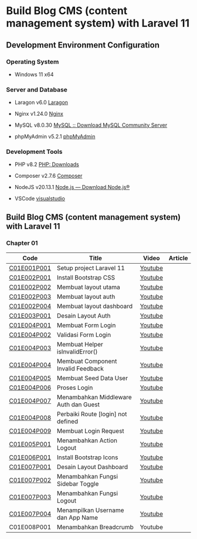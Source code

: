 # Build Blog CMS (content management system) with Laravel 11

## Development Environment Configuration

### Operating System

- Windows 11 x64

### Server and Database

- Laragon v6.0 [Laragon](https://laragon.org/download/)

- Nginx v1.24.0 [Nginx](https://nginx.org/en/download.html)

- MySQL v8.0.30 [MySQL :: Download MySQL Community Server](https://dev.mysql.com/downloads/mysql/)

- phpMyAdmin v5.2.1 [phpMyAdmin](https://www.phpmyadmin.net/)

### Development Tools

- PHP v8.2 [PHP: Downloads](https://www.php.net/downloads.php)

- Composer v2.7.6 [Composer](https://getcomposer.org/download/)

- NodeJS v20.13.1 [Node.js — Download Node.js®](https://nodejs.org/en/download)

- VSCode [visualstudio](https://code.visualstudio.com/)

## Build Blog CMS (content management system) with Laravel 11

### Chapter 01

| Code                                                                                                                                                                                       | Title                                 | Video                                   | Article |
| ------------------------------------------------------------------------------------------------------------------------------------------------------------------------------------------ | ------------------------------------- | --------------------------------------- | ------- |
| [C01E001P001](https://github.com/ilmukita/build-blog-cms-with-laravel-11-support/blob/main/Chapter%2001/Episode%20001/C01E001P001%20-%20Setup%20project%20Laravel%2011.md)                 | Setup project Laravel 11              | [Youtube](https://youtu.be/6qladUUkZSY) |         |
| [C01E002P001](https://github.com/ilmukita/build-blog-cms-with-laravel-11-support/blob/main/Chapter%2001/Episode%20002/C01E002P001/C01E002P001%20-%20Install%20Bootstrap%20CSS.md)          | Install Bootstrap CSS                 | [Youtube](https://youtu.be/uWkY-4Y4Oxc) |         |
| [C01E002P002](https://github.com/ilmukita/build-blog-cms-with-laravel-11-support/blob/main/Chapter%2001/Episode%20002/C01E002P002%20-%20Membuat%20layout%20utama.md)                       | Membuat layout utama                  | [Youtube](https://youtu.be/9-DajTQqlY4) |         |
| [C01E002P003](https://github.com/ilmukita/build-blog-cms-with-laravel-11-support/blob/main/Chapter%2001/Episode%20002/C01E002P003%20-%20Membuat%20layout%20auth.md)                        | Membuat layout auth                   | [Youtube](https://youtu.be/pg0sBx1S-WA) |         |
| [C01E002P004](https://github.com/ilmukita/build-blog-cms-with-laravel-11-support/blob/main/Chapter%2001/Episode%20002/C01E002P004%20-%20Membuat%20layout%20dashboard.md)                   | Membuat layout dashboard              | [Youtube](https://youtu.be/C1zW2J1LZpY) |         |
| [C01E003P001](https://github.com/ilmukita/build-blog-cms-with-laravel-11-support/blob/main/Chapter%2001/Episode%20003/C01E003P001%20-%20Desain%20layout%20auth.md)                         | Desain Layout Auth                    | [Youtube](https://youtu.be/ub-t4LUufq0) |         |
| [C01E004P001](https://github.com/ilmukita/build-blog-cms-with-laravel-11-support/blob/main/Chapter%2001/Episode%20004/C01E004P001%20-%20Membuat%20Form%20Login.md)                         | Membuat Form Login                    | [Youtube](https://youtu.be/xmulLWyDIRA) |         |
| [C01E004P002](https://github.com/ilmukita/build-blog-cms-with-laravel-11-support/blob/main/Chapter%2001/Episode%20004/C01E004P002%20-%20Validasi%20Form%20Login.md)                        | Validasi Form Login                   | [Youtube](https://youtu.be/KsDiYfhhzhE) |         |
| [C01E004P003](https://github.com/ilmukita/build-blog-cms-with-laravel-11-support/blob/main/Chapter%2001/Episode%20004/C01E004P003%20-%20Membuat%20Helper%20isInvalidError().md)            | Membuat Helper isInvalidError()       | [Youtube](https://youtu.be/gZEu5mcAu-s) |         |
| [C01E004P004](https://github.com/ilmukita/build-blog-cms-with-laravel-11-support/blob/main/Chapter%2001/Episode%20004/C01E004P004%20-%20Membuat%20Component%20Invalid%20Feedback.md)       | Membuat Component Invalid Feedback    | [Youtube](https://youtu.be/0C0Awx2T-CM) |         |
| [C01E004P005](https://github.com/ilmukita/build-blog-cms-with-laravel-11-support/blob/main/Chapter%2001/Episode%20004/C01E004P005%20-%20Membuat%20Seed%20Data%20User.md)                   | Membuat Seed Data User                | [Youtube](https://youtu.be/DRRHbIctSfs) |         |
| [C01E004P006](https://github.com/ilmukita/build-blog-cms-with-laravel-11-support/blob/main/Chapter%2001/Episode%20004/C01E004P006%20-%20Proses%20Login.md)                                 | Proses Login                          | [Youtube](https://youtu.be/oiYL2VdpAK4) |         |
| [C01E004P007](https://github.com/ilmukita/build-blog-cms-with-laravel-11-support/blob/main/Chapter%2001/Episode%20004/C01E004P007%20-%20Menambahkan%20middleware%20auth%20dan%20guest.md)  | Menambahkan Middleware Auth dan Guest | [Youtube](https://youtu.be/LiH-XW27xus) |         |
| [C01E004P008](https://github.com/ilmukita/build-blog-cms-with-laravel-11-support/blob/main/Chapter%2001/Episode%20004/C01E004P008%20-%20Perbaiki%20Route%20%5Blogin%5D%20not%20defined.md) | Perbaiki Route [login] not defined    | [Youtube](https://youtu.be/cKZyEpHOQc4) |         |
| [C01E004P009](https://github.com/ilmukita/build-blog-cms-with-laravel-11-support/blob/main/Chapter%2001/Episode%20004/C01E004P009%20-%20Membuat%20Login%20Request.md)                      | Membuat Login Request                 | [Youtube](https://youtu.be/4QwF1j6qzWg) |         |
| [C01E005P001](https://github.com/ilmukita/build-blog-cms-with-laravel-11-support/blob/main/Chapter%2001/Episode%20005/C01E005P001%20-%20Menambahkan%20Action%20Logout.md)                  | Menambahkan Action Logout             | [Youtube](https://youtu.be/9d3SRz_b_vE) |         |
| [C01E006P001](https://github.com/ilmukita/build-blog-cms-with-laravel-11-support/blob/main/Chapter%2001/Episode%20006/C01E006P001%20-%20Install%20Bootstrap%20Icons.md)                    | Install Bootstrap Icons               | [Youtube](https://youtu.be/vdaABXEKOpE) |         |
| [C01E007P001](https://github.com/ilmukita/build-blog-cms-with-laravel-11-support/blob/main/Chapter%2001/Episode%20007/C01E007P001%20-%20Desain%20Layout%20Dashboard.md)                    | Desain Layout Dashboard               | [Youtube](https://youtu.be/ieti9OseR1Y) |         |
| [C01E007P002](https://github.com/ilmukita/build-blog-cms-with-laravel-11-support/blob/main/Chapter%2001/Episode%20007/C01E007P002%20-%20Menambahkan%20Fungsi%20Sidebar%20Toggle.md)        | Menambahkan Fungsi Sidebar Toggle     | [Youtube](https://youtu.be/kVwbutVmArI) |         |
| [C01E007P003](https://github.com/ilmukita/build-blog-cms-with-laravel-11-support/blob/main/Chapter%2001/Episode%20007/C01E007P003%20-%20Menambahkan%20Fungsi%20Logout.md)                  | Menambahkan Fungsi Logout             | [Youtube](https://youtu.be/i2fgVxkf8Ig) |         |
| [C01E007P004](https://github.com/ilmukita/build-blog-cms-with-laravel-11-support/blob/main/Chapter%2001/Episode%20007/C01E007P004%20-%20Menampilkan%20Username%20dan%20App%20Name.md)      | Menampilkan Username dan App Name     | [Youtube](https://youtu.be/oKBQwByyb1w) |         |
| C01E008P001                                                                                                                                                                                | Menambahkan Breadcrumb                | Youtube                                 |         |
